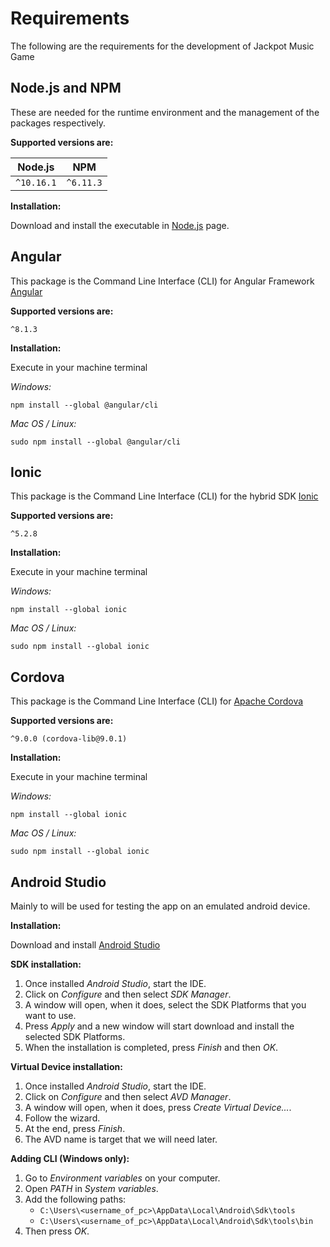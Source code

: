 # Requirements

The following are the requirements for the development of Jackpot Music Game

## Node.js and NPM

These are needed for the runtime environment and the management of the packages respectively.

**Supported versions are:**

| Node.js      | NPM         |
| :---------:  | :---------: |
| `^10.16.1`   | `^6.11.3`   |

**Installation:**

Download and install the executable in [Node.js](https://nodejs.org/en/) page.

## Angular

This package is the Command Line Interface (CLI) for Angular Framework
[Angular](https://angular.io/docs)

**Supported versions are:**

`^8.1.3`

**Installation:**

Execute in your machine terminal

*Windows:*

``` shell
npm install --global @angular/cli
```

*Mac OS / Linux:*

``` shell
sudo npm install --global @angular/cli
```

## Ionic

This package is the Command Line Interface (CLI) for the hybrid SDK [Ionic](https://ionicframework.com/docs)

**Supported versions are:**

`^5.2.8`

**Installation:**

Execute in your machine terminal

*Windows:*

``` shell
npm install --global ionic
```

*Mac OS / Linux:*

``` shell
sudo npm install --global ionic
```

## Cordova

This package is the Command Line Interface (CLI) for
[Apache Cordova](https://cordova.apache.org/docs/en/latest/)

**Supported versions are:**

`^9.0.0 (cordova-lib@9.0.1)`

**Installation:**

Execute in your machine terminal

*Windows:*

``` shell
npm install --global ionic
```

*Mac OS / Linux:*

``` shell
sudo npm install --global ionic
```

## Android Studio

Mainly to will be used for testing the app on an emulated android device.

**Installation:**

Download and install [Android Studio](https://developer.android.com/studio)

**SDK installation:**

1. Once installed *Android Studio*, start the IDE.
1. Click on *Configure* and then select *SDK Manager*.
1. A window will open, when it does, select the SDK Platforms that you want to use.
1. Press *Apply* and a new window will start download and install the selected SDK Platforms.
1. When the installation is completed, press *Finish* and then *OK*.

**Virtual Device installation:**

1. Once installed *Android Studio*, start the IDE.
1. Click on *Configure* and then select *AVD Manager*.
1. A window will open, when it does, press *Create Virtual Device...*.
1. Follow the wizard.
1. At the end, press *Finish*.
1. The AVD name is target that we will need later.

**Adding CLI (Windows only):**

1. Go to *Environment variables* on your computer.
1. Open *PATH* in *System variables*.
1. Add the following paths:
    * `C:\Users\<username_of_pc>\AppData\Local\Android\Sdk\tools`
    * `C:\Users\<username_of_pc>\AppData\Local\Android\Sdk\tools\bin`
1. Then press *OK*.
